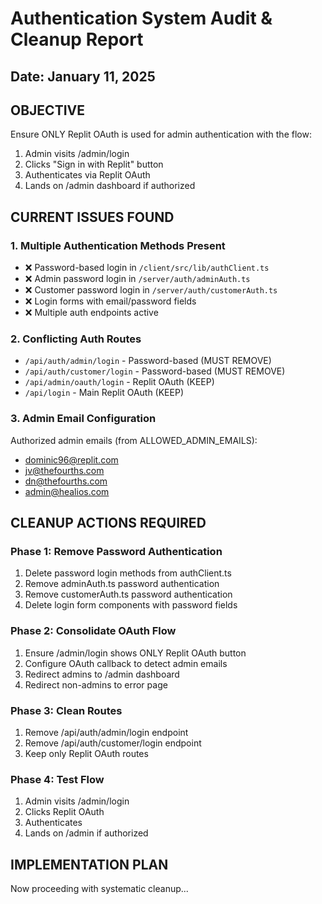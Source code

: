 # Authentication System Audit & Cleanup Report
## Date: January 11, 2025

## OBJECTIVE
Ensure ONLY Replit OAuth is used for admin authentication with the flow:
1. Admin visits /admin/login
2. Clicks "Sign in with Replit" button
3. Authenticates via Replit OAuth
4. Lands on /admin dashboard if authorized

## CURRENT ISSUES FOUND

### 1. Multiple Authentication Methods Present
- ❌ Password-based login in `/client/src/lib/authClient.ts`
- ❌ Admin password login in `/server/auth/adminAuth.ts`
- ❌ Customer password login in `/server/auth/customerAuth.ts`
- ❌ Login forms with email/password fields
- ❌ Multiple auth endpoints active

### 2. Conflicting Auth Routes
- `/api/auth/admin/login` - Password-based (MUST REMOVE)
- `/api/auth/customer/login` - Password-based (MUST REMOVE)
- `/api/admin/oauth/login` - Replit OAuth (KEEP)
- `/api/login` - Main Replit OAuth (KEEP)

### 3. Admin Email Configuration
Authorized admin emails (from ALLOWED_ADMIN_EMAILS):
- dominic96@replit.com
- jv@thefourths.com
- dn@thefourths.com
- admin@healios.com

## CLEANUP ACTIONS REQUIRED

### Phase 1: Remove Password Authentication
1. Delete password login methods from authClient.ts
2. Remove adminAuth.ts password authentication
3. Remove customerAuth.ts password authentication
4. Delete login form components with password fields

### Phase 2: Consolidate OAuth Flow
1. Ensure /admin/login shows ONLY Replit OAuth button
2. Configure OAuth callback to detect admin emails
3. Redirect admins to /admin dashboard
4. Redirect non-admins to error page

### Phase 3: Clean Routes
1. Remove /api/auth/admin/login endpoint
2. Remove /api/auth/customer/login endpoint
3. Keep only Replit OAuth routes

### Phase 4: Test Flow
1. Admin visits /admin/login
2. Clicks Replit OAuth
3. Authenticates
4. Lands on /admin if authorized

## IMPLEMENTATION PLAN
Now proceeding with systematic cleanup...
